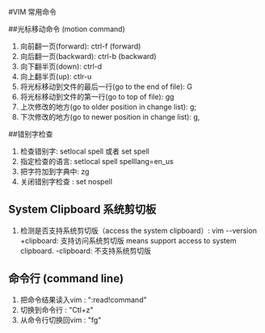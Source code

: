 #VIM 常用命令

##光标移动命令 (motion command)
1. 向前翻一页(forward): ctrl-f (forward)
2. 向后翻一页(backward): ctrl-b (backward)
3. 向下翻半页(down): ctrl-d 
4. 向上翻半页(up): ctlr-u 
5. 将光标移动到文件的最后一行(go to the end of file): G
6. 将光标移动到文件的第一行(go to top of file): gg
7. 上次修改的地方(go to older position in change list): g;
8. 下次修改的地方(go to newer position in change list): g,

##错别字检查
1. 检查错别字: setlocal spell 或者 set spell
2. 指定检查的语言: setlocal spell spelllang=en\_us
3. 把字符加到字典中: zg
4. 关闭错别字检查 : set nospell

## System Clipboard 系统剪切板
1. 检测是否支持系统剪切版（access the system clipboard）: vim --version 
+clipboard: 支持访问系统剪切版 means support access to system clipboard.
-clipboard: 不支持系统剪切版

## 命令行 (command line)
1. 把命令结果读入vim : ":read!command"
2. 切换到命令行 : "Ctl+z"
3. 从命令行切换回vim : "fg"

